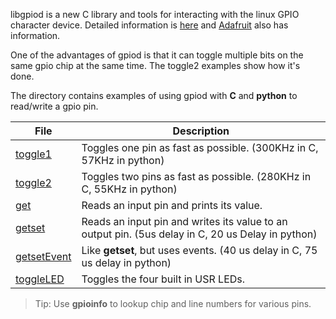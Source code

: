 libgpiod is a new C library and tools for interacting with the linux GPIO
character device. 
Detailed information is 
[here](https://git.kernel.org/pub/scm/libs/libgpiod/libgpiod.git/tree/README)
and [Adafruit](https://blog.adafruit.com/2018/11/26/sysfs-is-dead-long-live-libgpiod-libgpiod-for-linux-circuitpython/)
also has information.

One of the advantages of gpiod is that it can toggle multiple bits on the same
gpio chip at the same time.  The toggle2 examples show how it's done.

The directory contains examples of using gpiod with **C** and **python** to read/write
a gpio pin.

File                | Description
----                | -----------
[toggle1](toggle1.c)    | Toggles one pin as fast as possible.  (300KHz in C, 57KHz in python)
[toggle2](toggle2.c)    | Toggles two pins as fast as possible.  (280KHz in C, 55KHz in python)
[get](get.c)    | Reads an input pin and prints its value.
[getset](getset.c)    | Reads an input pin and writes its value to an output pin. (5us delay in C, 20 us Delay in python)
[getsetEvent](getset.c)    | Like **getset**, but uses events. (40 us delay in C, 75 us delay in python)
[toggleLED](toggleLED.c)    | Toggles the four built in USR LEDs.

> Tip:  Use **gpioinfo** to lookup chip and line numbers for various pins.
